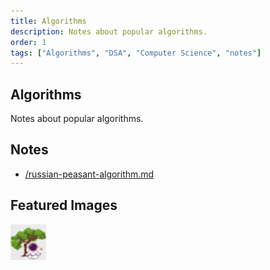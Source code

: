 ```yaml
---
title: Algorithms
description: Notes about popular algorithms.
order: 1
tags: ["Algorithms", "DSA", "Computer Science", "notes"]
---
```


## Algorithms

Notes about popular algorithms.

## Notes

- [/russian-peasant-algorithm.md](/src/content/notes/algorithms/russian-peasant-algorithm.md)

## Featured Images

![Image 1](/public/apple-icon-57x57.png)